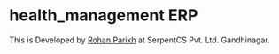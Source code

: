 # health_management ERP

This is Developed by <a href="http://rohanparikh.me">Rohan Parikh</a> at SerpentCS Pvt. Ltd. Gandhinagar.




